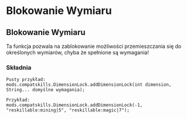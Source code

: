 # Blokowanie Wymiaru

## Blokowanie Wymiaru

Ta funkcja pozwala na zablokowanie możliwości przemieszczania się do określonych wymiarów, chyba że spełnione są wymagania!

### Składnia

    Pusty przykład:
    mods.compatskills.DimensionLock.addDimensionLock(int dimension, String... domyślne wymagania);
    
    Przykład:
    mods.compatskills.DimensionLock.addDimensionLock(-1, "reskillable:mining|5", "reskillable:magic|7");